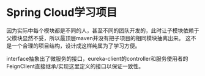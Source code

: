 # Spring Cloud学习项目
因为实际中每个模块都是不同的人，甚至不同的团队开发的，此时让子模块依赖于父模块显然不妥，所以最顶层maven并没有把子项目的相同模块抽离出来。
这不是一个合理的项目结构，设计成这样纯属为了学习方便。

interface抽象出了微服务的接口，eureka-client的controller和服务使用者的FeignClient直接继承/实现这里定义的接口以保证一致性。
